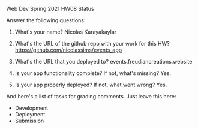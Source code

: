 
Web Dev Spring 2021 HW08 Status

Answer the following questions:


1. What's your name?
Nicolas Karayakaylar

2. What's the URL of the github repo with your work for this HW?
https://github.com/nicolassims/events_app

3. What's the URL that you deployed to?
events.freudiancreations.website

4. Is your app functionality complete? If not, what's missing?
Yes.

5. Is your app properly deployed? If not, what went wrong?
Yes.


And here's a list of tasks for grading comments. Just leave this here:
 - Development
 - Deployment
 - Submission
